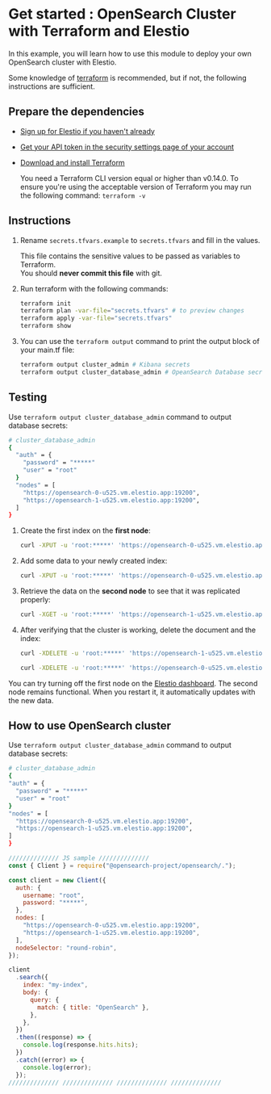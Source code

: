 # Get started : OpenSearch Cluster with Terraform and Elestio

In this example, you will learn how to use this module to deploy your own OpenSearch cluster with Elestio.

Some knowledge of [terraform](https://developer.hashicorp.com/terraform/intro) is recommended, but if not, the following instructions are sufficient.

## Prepare the dependencies

- [Sign up for Elestio if you haven't already](https://dash.elest.io/signup)

- [Get your API token in the security settings page of your account](https://dash.elest.io/account/security)

- [Download and install Terraform](https://www.terraform.io/downloads)

  You need a Terraform CLI version equal or higher than v0.14.0.
  To ensure you're using the acceptable version of Terraform you may run the following command: `terraform -v`

## Instructions

1. Rename `secrets.tfvars.example` to `secrets.tfvars` and fill in the values.

   This file contains the sensitive values to be passed as variables to Terraform.</br>
   You should **never commit this file** with git.

2. Run terraform with the following commands:

   ```bash
   terraform init
   terraform plan -var-file="secrets.tfvars" # to preview changes
   terraform apply -var-file="secrets.tfvars"
   terraform show
   ```

3. You can use the `terraform output` command to print the output block of your main.tf file:

   ```bash
   terraform output cluster_admin # Kibana secrets
   terraform output cluster_database_admin # OpeanSearch Database secrets
   ```

## Testing

Use `terraform output cluster_database_admin` command to output database secrets:

```bash
# cluster_database_admin
{
  "auth" = {
    "password" = "*****"
    "user" = "root"
  }
  "nodes" = [
    "https://opensearch-0-u525.vm.elestio.app:19200",
    "https://opensearch-1-u525.vm.elestio.app:19200",
  ]
}
```

1.  Create the first index on the **first node**:

    ```bash
    curl -XPUT -u 'root:*****' 'https://opensearch-0-u525.vm.elestio.app:19200/my-first-index'
    ```

2.  Add some data to your newly created index:

    ```bash
    curl -XPUT -u 'root:*****' 'https://opensearch-0-u525.vm.elestio.app:19200/my-first-index/_doc/1' -H 'Content-Type: application/json' -d '{"Description": "To be or not to be, that is the question."}'
    ```

3.  Retrieve the data on the **second node** to see that it was replicated properly:

    ```bash
    curl -XGET -u 'root:*****' 'https://opensearch-1-u525.vm.elestio.app:19200/my-first-index/_doc/1'
    ```

4.  After verifying that the cluster is working, delete the document and the index:

    ```bash
    curl -XDELETE -u 'root:*****' 'https://opensearch-1-u525.vm.elestio.app:19200/my-first-index/_doc/1'
    ```

    ```bash
    curl -XDELETE -u 'root:*****' 'https://opensearch-0-u525.vm.elestio.app:19200/my-first-index/'
    ```

You can try turning off the first node on the [Elestio dashboard](https://dash.elest.io/).
The second node remains functional.
When you restart it, it automatically updates with the new data.

## How to use OpenSearch cluster

Use `terraform output cluster_database_admin` command to output database secrets:

```bash
# cluster_database_admin
{
"auth" = {
  "password" = "*****"
  "user" = "root"
}
"nodes" = [
  "https://opensearch-0-u525.vm.elestio.app:19200",
  "https://opensearch-1-u525.vm.elestio.app:19200",
]
}
```

```js
////////////// JS sample //////////////
const { Client } = require("@opensearch-project/opensearch/.");

const client = new Client({
  auth: {
    username: "root",
    password: "*****",
  },
  nodes: [
    "https://opensearch-0-u525.vm.elestio.app:19200",
    "https://opensearch-1-u525.vm.elestio.app:19200",
  ],
  nodeSelector: "round-robin",
});

client
  .search({
    index: "my-index",
    body: {
      query: {
        match: { title: "OpenSearch" },
      },
    },
  })
  .then((response) => {
    console.log(response.hits.hits);
  })
  .catch((error) => {
    console.log(error);
  });
////////////// ////////////// ////////////// //////////////
```
